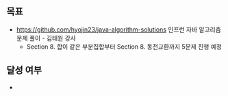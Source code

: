 ## 목표

- https://github.com/hyojin23/java-algorithm-solutions 인프런 자바 알고리즘 문제 풀이 - 김태원 강사
  - Section 8. 합이 같은 부분집합부터 Section 8. 동전교환까지 5문제 진행 예정

## 달성 여부
-
